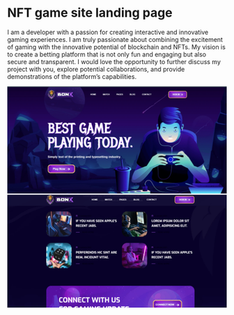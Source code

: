 # NFT game site landing page

I am a developer with a passion for creating interactive and innovative gaming experiences. 
I am truly passionate about combining the excitement of gaming with the innovative potential of blockchain and NFTs. My vision is to create a betting platform that is not only fun and engaging but also secure and transparent. I would love the opportunity to further discuss my project with you, explore potential collaborations, and provide demonstrations of the platform’s capabilities.
 
<img src="./public/1.png" />
<img src="./public/2.png" />
